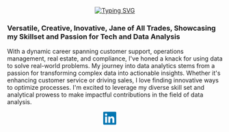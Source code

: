 <p align="center">
  <!-- Typing SVG by DenverCoder1 - https://github.com/DenverCoder1/readme-typing-svg -->
  <a href="https://git.io/typing-svg"><img src="https://readme-typing-svg.demolab.com?font=Open+Sans&size=30&duration=4000&pause=1000&color=195874&center=true&vCenter=true&width=435&lines=Kim+Contreras" alt="Typing SVG" /></a>
</p>

### Versatile, Creative, Inovative, Jane of All Trades, Showcasing my Skillset and Passion for Tech and Data Analysis


With a dynamic career spanning customer support, operations management, real estate, and compliance, I've honed a knack for using data to solve real-world problems. My journey into data analytics stems from a passion for transforming complex data into actionable insights. Whether it's enhancing customer service or driving sales, I love finding innovative ways to optimize processes. I'm excited to leverage my diverse skill set and analytical prowess to make impactful contributions in the field of data analysis.

<!-- Social icons section -->
<p align="center">
  <a href="https://www.linkedin.com/in/kimcontreras/"><img width="32px" alt="LinkedIn" title="LinkedIn" src="https://github.com/devicons/devicon/blob/v2.16.0/icons/linkedin/linkedin-original.svg"/></a>
  &#8287;&#8287;&#8287;&#8287;&#8287;
</p>

 

    
<!--
**khcontreras/khcontreras** is a ✨ _special_ ✨ repository because its `README.md` (this file) appears on your GitHub profile.

Here are some ideas to get you started:

- 🔭 I’m currently working on ...
- 🌱 I’m currently learning ...
- 👯 I’m looking to collaborate on ...
- 🤔 I’m looking for help with ...
- 💬 Ask me about ...
- 📫 How to reach me: ...
- 😄 Pronouns: ...
- ⚡ Fun fact: ...
-->
